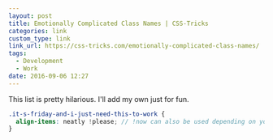 ```yaml
---
layout: post
title: Emotionally Complicated Class Names | CSS-Tricks
categories: link
custom_type: link
link_url: https://css-tricks.com/emotionally-complicated-class-names/
tags:
  - Development
  - Work
date: 2016-09-06 12:27
---
```


This list is pretty hilarious. I'll add my own just for fun.

```scss
.it-s-friday-and-i-just-need-this-to-work {
  align-items: neatly !please; // !now can also be used depending on your level of desperation
}
```